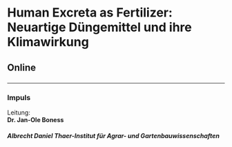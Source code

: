 # Human Excreta as Fertilizer: Neuartige Düngemittel und ihre Klimawirkung 
## Online  
##### 
---
### Impuls
Leitung: \
**Dr. Jan-Ole Boness**  
##### Albrecht Daniel Thaer-Institut für Agrar- und Gartenbauwissenschaften

